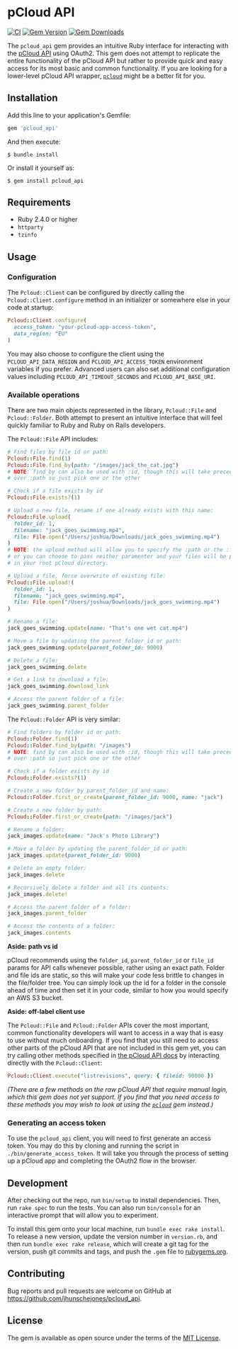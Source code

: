 # pCloud API

[![CI](https://github.com/jhunschejones/pcloud_api/actions/workflows/ci.yml/badge.svg)](https://github.com/jhunschejones/pcloud_api/actions/workflows/ci.yml)
[![Gem Version](https://badge.fury.io/rb/pcloud_api.svg)](https://badge.fury.io/rb/pcloud_api)
[![Gem Downloads](https://badgen.net/rubygems/dt/pcloud_api)](https://rubygems.org/gems/pcloud_api) 

The `pcloud_api` gem provides an intuitive Ruby interface for interacting with the [pCloud API](https://docs.pcloud.com/) using OAuth2. This gem does not attempt to replicate the entire functionality of the pCloud API but rather to provide quick and easy access for its most basic and common functionality. If you are looking for a lower-level pCloud API wrapper, [`pcloud`](https://github.com/7urkm3n/pcloud) might be a better fit for you.

## Installation

Add this line to your application's Gemfile:

```ruby
gem 'pcloud_api'
```

And then execute:

    $ bundle install

Or install it yourself as:

    $ gem install pcloud_api

## Requirements

* Ruby 2.4.0 or higher
* `httparty`
* `tzinfo`

## Usage

### Configuration

The `Pcloud::Client` can be configured by directly calling the `Pcloud::Client.configure` method in an initializer or somewhere else in your code at startup:
```ruby
Pcloud::Client.configure(
  access_token: "your-pcloud-app-access-token",
  data_region: "EU"
)
```

You may also choose to configure the client using the `PCLOUD_API_DATA_REGION` and `PCLOUD_API_ACCESS_TOKEN` environment variables if you prefer. Advanced users can also set additional configuration values including `PCLOUD_API_TIMEOUT_SECONDS` and `PCLOUD_API_BASE_URI`.

### Available operations

There are two main objects represented in the library, `Pcloud::File` and `Pcloud::Folder`. Both attempt to present an intuitive interface that will feel quickly familiar to Ruby and Ruby on Rails developers.

The `Pcloud::File` API includes:
```ruby
# Find files by file id or path:
Pcloud::File.find(1)
Pcloud::File.find_by(path: "/images/jack_the_cat.jpg")
# NOTE: find_by can also be used with :id, though this will take precedence
# over :path so just pick one or the other

# Check if a file exists by id
Pcloud::File.exists?(1)

# Upload a new file, rename if one already exists with this name:
Pcloud::File.upload(
  folder_id: 1,
  filename: "jack_goes_swimming.mp4",
  file: File.open("/Users/joshua/Downloads/jack_goes_swimming.mp4")
)
# NOTE: the upload method will allow you to specify the :path or the :folder_id
# or you can choose to pass neither paramenter and your files will be placed
# in your root pCloud directory.

# Upload a file, force overwrite of existing file:
Pcloud::File.upload!(
  folder_id: 1,
  filename: "jack_goes_swimming.mp4",
  file: File.open("/Users/joshua/Downloads/jack_goes_swimming.mp4")
)

# Rename a file:
jack_goes_swimming.update(name: "That's one wet cat.mp4")

# Move a file by updating the parent_folder_id or path:
jack_goes_swimming.update(parent_folder_id: 9000)

# Delete a file:
jack_goes_swimming.delete

# Get a link to download a file:
jack_goes_swimming.download_link

# Access the parent folder of a file:
jack_goes_swimming.parent_folder
```

The `Pcloud::Folder` API is very similar:
```ruby
# Find folders by folder id or path:
Pcloud::Folder.find(1)
Pcloud::Folder.find_by(path: "/images")
# NOTE: find_by can also be used with :id, though this will take precedence
# over :path so just pick one or the other

# Check if a folder exists by id
Pcloud::Folder.exists?(1)

# Create a new folder by parent_folder_id and name:
Pcloud::Folder.first_or_create(parent_folder_id: 9000, name: "jack")

# Create a new folder by path:
Pcloud::Folder.first_or_create(path: "/images/jack")

# Rename a folder:
jack_images.update(name: "Jack's Photo Library")

# Move a folder by updating the parent_folder_id or path:
jack_images.update(parent_folder_id: 9000)

# Delete an empty folder:
jack_images.delete

# Recursively delete a folder and all its contents:
jack_images.delete!

# Access the parent folder of a folder:
jack_images.parent_folder

# Access the contents of a folder:
jack_images.contents
```

**Aside: path vs id**

pCloud recommends using the `folder_id`, `parent_folder_id` or `file_id` params for API calls whenever possible, rather using an exact path. Folder and file ids are static, so this will make your code less brittle to changes in the file/folder tree. You can simply look up the id for a folder in the console ahead of time and then set it in your code, similar to how you would specify an AWS S3 bucket.


**Aside: off-label client use**

The `Pcloud::File` and `Pcloud::Folder` APIs cover the most important, common functionality developers will want to access in a way that is easy to use without much onboarding. If you find that you still need to access other parts of the pCloud API that are not included in this gem yet, you can try calling other methods specified in [the pCloud API docs](https://docs.pcloud.com/) by interacting directly with the `Pcloud::Client`:
```ruby
Pcloud::Client.execute("listrevisions", query: { fileid: 90000 })
```
_(There are a few methods on the raw pCloud API that require manual login, which this gem does not yet support. If you find that you need access to these methods you may wish to look at using the [`pcloud`](https://github.com/7urkm3n/pcloud) gem instead.)_

### Generating an access token

To use the `pcloud_api` client, you will need to first generate an access token. You may do this by cloning and running the script in `./bin/generate_access_token`. It will take you through the process of setting up a pCloud app and completing the OAuth2 flow in the browser.

## Development

After checking out the repo, run `bin/setup` to install dependencies. Then, run `rake spec` to run the tests. You can also run `bin/console` for an interactive prompt that will allow you to experiment.

To install this gem onto your local machine, run `bundle exec rake install`. To release a new version, update the version number in `version.rb`, and then run `bundle exec rake release`, which will create a git tag for the version, push git commits and tags, and push the `.gem` file to [rubygems.org](https://rubygems.org).

## Contributing

Bug reports and pull requests are welcome on GitHub at https://github.com/jhunschejones/pcloud_api.


## License

The gem is available as open source under the terms of the [MIT License](https://opensource.org/licenses/MIT).
